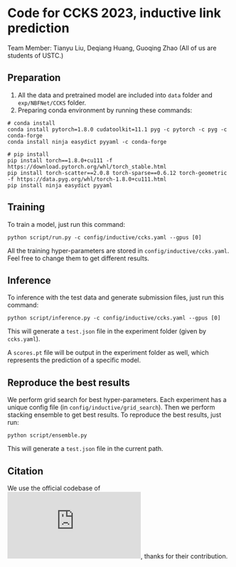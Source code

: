 # Code for CCKS 2023, inductive link prediction

Team Member:
Tianyu Liu, Deqiang Huang, Guoqing Zhao (All of us are students of USTC.)

## Preparation
1. All the data and pretrained model are included into `data` folder and `exp/NBFNet/CCKS` folder.
2. Preparing conda environment by running these commands:
```shell
# conda install
conda install pytorch=1.8.0 cudatoolkit=11.1 pyg -c pytorch -c pyg -c conda-forge
conda install ninja easydict pyyaml -c conda-forge

# pip install
pip install torch==1.8.0+cu111 -f https://download.pytorch.org/whl/torch_stable.html
pip install torch-scatter==2.0.8 torch-sparse==0.6.12 torch-geometric -f https://data.pyg.org/whl/torch-1.8.0+cu111.html
pip install ninja easydict pyyaml
```

## Training
To train a model, just run this command:
```shell
python script/run.py -c config/inductive/ccks.yaml --gpus [0]
```

All the training hyper-parameters are stored in `config/inductive/ccks.yaml`. Feel free to change them to get different results.

## Inference
To inference with the test data and generate submission files, just run this command:

```shell
python script/inference.py -c config/inductive/ccks.yaml --gpus [0]
```

This will generate a `test.json` file in the experiment folder (given by `ccks.yaml`). 

A `scores.pt` file will be output in the experiment folder as well, which represents the prediction of a specific model.

## Reproduce the best results
We perform grid search for best hyper-parameters. Each experiment has a unique config file (in `config/inductive/grid_search`). Then we perform stacking ensemble to get best results.
To reproduce the best results, just run:

```shell
python script/ensemble.py
```

This will generate a `test.json` file in the current path.

## Citation

We use the official codebase of ![NBFNet](https://arxiv.org/pdf/2106.06935.pdf), thanks for their contribution.
